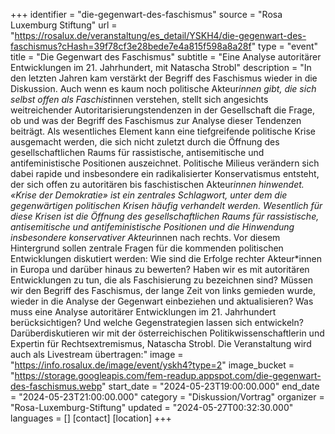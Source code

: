 +++
identifier = "die-gegenwart-des-faschismus"
source = "Rosa Luxemburg Stiftung"
url = "https://rosalux.de/veranstaltung/es_detail/YSKH4/die-gegenwart-des-faschismus?cHash=39f78cf3e28bede7e4a815f598a8a28f"
type = "event"
title = "Die Gegenwart des Faschismus"
subtitle = "Eine Analyse autoritärer Entwicklungen im 21. Jahrhundert, mit Natascha Strobl"
description = "In den letzten Jahren kam verstärkt der Begriff des Faschismus wieder in die Diskussion. Auch wenn es kaum noch politische Akteur*innen gibt, die sich selbst offen als Faschist*innen verstehen, stellt sich angesichts weitreichender Autoritarisierungstendenzen in der Gesellschaft die Frage, ob und was der Begriff des Faschismus zur Analyse dieser Tendenzen beiträgt. Als wesentliches Element kann eine tiefgreifende politische Krise ausgemacht werden, die sich nicht zuletzt durch die Öffnung des gesellschaftlichen Raums für rassistische, antisemitische und antifeministische Positionen auszeichnet. Politische Milieus verändern sich dabei rapide und insbesondere ein radikalisierter Konservatismus entsteht, der sich offen zu autoritären bis faschistischen Akteur*innen hinwendet. 
«Krise der Demokratie» ist ein zentrales Schlagwort, unter dem die gegenwärtigen politischen Krisen häufig verhandelt werden. Wesentlich für diese Krisen ist die Öffnung des gesellschaftlichen Raums für rassistische, antisemitische und antifeministische Positionen und die Hinwendung insbesondere konservativer Akteur*innen nach rechts. Vor diesem Hintergrund sollen zentrale Fragen für die kommenden politischen Entwicklungen diskutiert werden: Wie sind die Erfolge rechter Akteur*innen in Europa und darüber hinaus zu bewerten? Haben wir es mit autoritären Entwicklungen zu tun, die als Faschisierung zu bezeichnen sind? Müssen wir den Begriff des Faschismus, der lange Zeit von links gemieden wurde, wieder in die Analyse der Gegenwart einbeziehen und aktualisieren? Was muss eine Analyse autoritärer Entwicklungen im 21. Jahrhundert berücksichtigen? Und welche Gegenstrategien lassen sich entwickeln?
Darüberdiskutieren wir mit der österreichischen Politikwissenschaftlerin und Expertin für Rechtsextremismus, Natascha Strobl. 
Die Veranstaltung wird auch als Livestream übertragen:"
image = "https://info.rosalux.de/image/event/yskh4?type=2"
image_bucket = "https://storage.googleapis.com/fem-readup.appspot.com/die-gegenwart-des-faschismus.webp"
start_date = "2024-05-23T19:00:00.000"
end_date = "2024-05-23T21:00:00.000"
category = "Diskussion/Vortrag"
organizer = "Rosa-Luxemburg-Stiftung"
updated = "2024-05-27T00:32:30.000"
languages = []
[contact]
[location]
+++